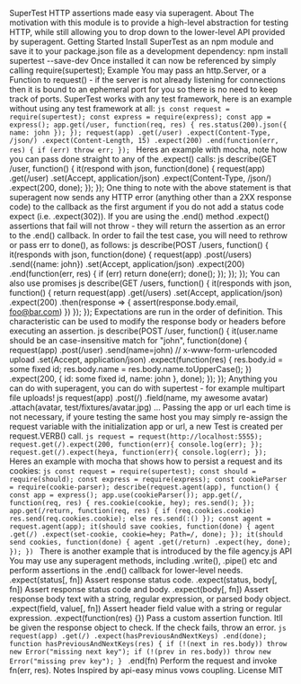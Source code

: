 SuperTest HTTP assertions made easy via superagent. About The motivation with this module is to provide a high-level abstraction for testing HTTP, while still allowing you to drop down to the lower-level API provided by superagent. Getting Started Install SuperTest as an npm module and save it to your package.json file as a development dependency: npm install supertest --save-dev Once installed it can now be referenced by simply calling require(supertest); Example You may pass an http.Server, or a Function to request() - if the server is not already listening for connections then it is bound to an ephemeral port for you so there is no need to keep track of ports. SuperTest works with any test framework, here is an example without using any test framework at all: ```js const request = require(supertest); const express = require(express); const app = express(); app.get(/user, function(req, res) { res.status(200).json({ name: john }); }); request(app) .get(/user) .expect(Content-Type, /json/) .expect(Content-Length, 15) .expect(200) .end(function(err, res) { if (err) throw err; }); ``` Heres an example with mocha, note how you can pass done straight to any of the .expect() calls: js describe(GET /user, function() { it(respond with json, function(done) { request(app) .get(/user) .set(Accept, application/json) .expect(Content-Type, /json/) .expect(200, done); }); }); One thing to note with the above statement is that superagent now sends any HTTP error (anything other than a 2XX response code) to the callback as the first argument if you do not add a status code expect (i.e. .expect(302)). If you are using the .end() method .expect() assertions that fail will not throw - they will return the assertion as an error to the .end() callback. In order to fail the test case, you will need to rethrow or pass err to done(), as follows: js describe(POST /users, function() { it(responds with json, function(done) { request(app) .post(/users) .send({name: john}) .set(Accept, application/json) .expect(200) .end(function(err, res) { if (err) return done(err); done(); }); }); }); You can also use promises js describe(GET /users, function() { it(responds with json, function() { return request(app) .get(/users) .set(Accept, application/json) .expect(200) .then(response => { assert(response.body.email, foo@bar.com) }) }); }); Expectations are run in the order of definition. This characteristic can be used to modify the response body or headers before executing an assertion. js describe(POST /user, function() { it(user.name should be an case-insensitive match for "john", function(done) { request(app) .post(/user) .send(name=john) // x-www-form-urlencoded upload .set(Accept, application/json) .expect(function(res) { res.body.id = some fixed id; res.body.name = res.body.name.toUpperCase(); }) .expect(200, { id: some fixed id, name: john }, done); }); }); Anything you can do with superagent, you can do with supertest - for example multipart file uploads! js request(app) .post(/) .field(name, my awesome avatar) .attach(avatar, test/fixtures/avatar.jpg) ... Passing the app or url each time is not necessary, if youre testing the same host you may simply re-assign the request variable with the initialization app or url, a new Test is created per request.VERB() call. ```js request = request(http://localhost:5555); request.get(/).expect(200, function(err){ console.log(err); }); request.get(/).expect(heya, function(err){ console.log(err); }); ``` Heres an example with mocha that shows how to persist a request and its cookies: ```js const request = require(supertest); const should = require(should); const express = require(express); const cookieParser = require(cookie-parser); describe(request.agent(app), function() { const app = express(); app.use(cookieParser()); app.get(/, function(req, res) { res.cookie(cookie, hey); res.send(); }); app.get(/return, function(req, res) { if (req.cookies.cookie) res.send(req.cookies.cookie); else res.send(:() }); const agent = request.agent(app); it(should save cookies, function(done) { agent .get(/) .expect(set-cookie, cookie=hey; Path=/, done); }); it(should send cookies, function(done) { agent .get(/return) .expect(hey, done); }); }) ``` There is another example that is introduced by the file agency.js API You may use any superagent methods, including .write(), .pipe() etc and perform assertions in the .end() callback for lower-level needs. .expect(status[, fn]) Assert response status code. .expect(status, body[, fn]) Assert response status code and body. .expect(body[, fn]) Assert response body text with a string, regular expression, or parsed body object. .expect(field, value[, fn]) Assert header field value with a string or regular expression. .expect(function(res) {}) Pass a custom assertion function. Itll be given the response object to check. If the check fails, throw an error. ```js request(app) .get(/) .expect(hasPreviousAndNextKeys) .end(done); function hasPreviousAndNextKeys(res) { if (!(next in res.body)) throw new Error("missing next key"); if (!(prev in res.body)) throw new Error("missing prev key"); } ``` .end(fn) Perform the request and invoke fn(err, res). Notes Inspired by api-easy minus vows coupling. License MIT